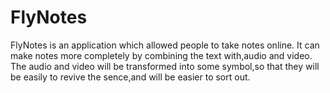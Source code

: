# FlyNotes
FlyNotes is an application which allowed people to take notes online.
It can make notes more completely by combining the text with,audio and video.
The audio and video will be transformed into some symbol,so that
they will be easily to revive the sence,and will be easier to sort out.
